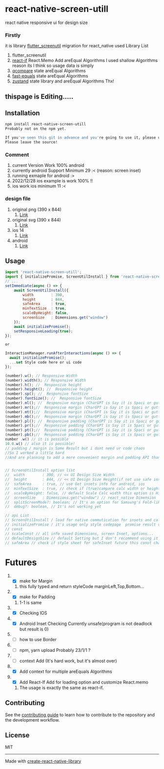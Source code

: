 # react-native-screen-utill

react native responsive ui for design size

### Firstly
 it is library [flutter_screenutil](https://pub.dev/packages/flutter_screenutil) migration for react_native
 used Library List
1. flutter_screenutil
2. [react-if](https://github.com/romac/react-if) React.Memo Add areEqual Algorithms I used shallow Algorithms reason its I think so usage data is simply
3. [qcompare](https://www.npmjs.com/package/qcompare) state areEqual Algorithms
4. [fast-equals](https://www.npmjs.com/package/fast-equals) state areEqual Algorithms
5. [zustand](https://www.npmjs.com/package/zustand) state library and areEqual Algorithms
Thx!
## thispage is Editing.....
## Installation

```sh
npm install react-native-screen-utill
Probably not on the npm yet.

If you've seen this git in advance and you're going to use it, please use the code yourself.
Please leave the source!
```
### Comment
1. current Version Work 100% android
2. currently android Support Minimum 29 :< (reason: screen inset)
3. running exmaple for android :>
4. 2022/12/28 ios example is work 100% !!
5. ios work ios minimum 11 :<

### design file
1. original png (390 x 844)
    1. [Link](http://livteam.in:5000/d/s/rjF8YpguyRITa3amuaquDoHPpxDaus6j/yK-0XMcGvioLkOug7vVWnaYRwA5-h6hn-Mr1gf3kWGAo)
2. original svg (390 x 844)
    1. [Link](http://livteam.in:5000/d/s/rjFF5DGtp1NNNBlnE5BeC03I8Wbawycl/FbtgCrf_oLedb89v37uDyWOJJZXPoNRf-Vr1AAZQWGAo)
3. ios 14
    1. [Link](http://livteam.in:5000/d/s/rjGgUMaY8yQ5TVWP6aUtp7cTICozgGAc/aRlzIIzlOqvjwaJcQQyNVSfaGTluH-dk-fb3g-6oWGAo)
4. android
    1. [Link](http://livteam.in:5000/d/s/rjGkffaGo2kdheF1lmYlAjb1H3bmJqaS/NNTh56mN22Li4duFvTRdV2U1sMpzxdvI-pL0gWL8WGAo)

## Usage

```js
import 'react-native-screen-utill';
import { initializePromise, ScreenUtilInstall } from 'react-native-screen-utill';
// ...
setImmediate(async () => {
    await ScreenUtilInstall({
        width        : 390,
        height       : 844,
        safeArea     : true,
        minTextSize  : true,
        scaleByHeight: false,
        screenSize   : Dimensions.get("window")
    });
    await initializePromise();
    setResponsiveLoading(true);
});

or

InteractionManager.runAfterInteractions(async () => {
  await initializePromise();
  ...set Style code here or ui code
});

(number).w(); // Responsive Width
(number).width(); // Responsive Width
(number).h(); //  Responsive height
(number).height(); //  Responsive height
(number).sp(); //  Responsive fontSize
(number).fontSize(); //  Responsive fontSize
(number).ml(); //  Responsive margin (CharGPT is Say it is Spaci or gutter :D)
(number).mr();//  Responsive margin (CharGPT is Say it is Spaci or gutter :D)
(number).mt();//  Responsive margin (CharGPT is Say it is Spaci or gutter :D)
(number).mb();//  Responsive margin (CharGPT is Say it is Spaci or gutter :D)
(number).pl(); //  Responsive padding (CharGPT is Say it is Spaci or gutter :D)
(number).pr();//  Responsive padding (CharGPT is Say it is Spaci or gutter :D)
(number).pt();//  Responsive padding (CharGPT is Say it is Spaci or gutter :D)
(number).pb();//  Responsive padding (CharGPT is Say it is Spaci or gutter :D)
number .w() // it is possible
10.0.w() // also it is possible!
// padding / margin is Same Result but i dont need ur code chaos
//So I worked a little hard
//And are planning to add a more convenient margin and padding API than this in the future


// ScreenUtilInstall option list
//  width        : 390, // << UI Design Size Width
//  height       : 844, // << UI Design Size Height(if not use safe inset statusbar and bottom inset removed size) (if use safe inset set ui full height)
//  safeArea     : true, // use Get insets info for android, ios
//  minTextSize  : true, // check if (true)campare calc width or height for minimum (false)
//  scaleByHeight: false, // default Scale Calc width this option is Hight calc
//  screenSize   : Dimensions.get("window") // react_native Dimension
//  splitScreenMode?: boolean; // It's an option for Samsung's Fold-like phones this option height lock maximum 700
//  debug?: boolean, // It's not working yet

// api List
// ScreenUtilInstall / load for native commutication for insets and calc responsive Style it is promise result void
// initializePromise / it's usage only style codepage  promise result void
// const
// scaleConst // all info saved Dimensions, screen Inset, options...
// defaultDesignSize // default Setting but I don't recommend using it
// safeArea // check if style sheet for safeInset future this const change useContext
```

# Futures
1. - [x] make for Margin
   1. this fully typed and return styleCode marginLeft,Top,Bottom...
2. - [x] make for Padding
   1. 1-1 is same
3. - [X] Checking IOS
5. - [X] Android Inset Checking Currently unsafe(program is not deadlock but result is 0)
6. - [ ] how to use Border
7. - [ ] npm, yarn upload Probably 23/1/1 ?
8. - [ ] context Add (It's hard work, but it's almost over)
9. - [x] Add context for multiple areEquals Algorithms
10. - [x] Add React-If Add for loading option and customize React.memo
    1. The usage is exactly the same as react-if.
## Contributing

See the [contributing guide](CONTRIBUTING.md) to learn how to contribute to the repository and the development workflow.

## License

MIT

---

Made with [create-react-native-library](https://github.com/callstack/react-native-builder-bob)
